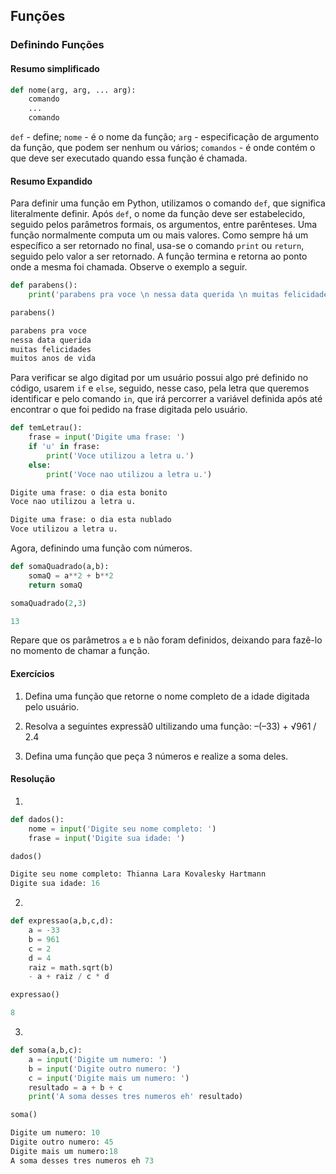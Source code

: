 ## Funções 

### Definindo Funções

#### Resumo simplificado

```python
def nome(arg, arg, ... arg):
	comando
	...
	comando
```

`def` - define;
`nome` - é o nome da função;
`arg` - especificação de argumento da função, que podem ser nenhum ou vários;
`comandos` - é onde contém o que deve ser executado quando essa função é chamada.


#### Resumo Expandido

Para definir uma função em Python, utilizamos o comando `def`, que significa literalmente definir. Após `def`, o nome da função deve ser estabelecido, seguido pelos parâmetros formais, os argumentos, entre parênteses.
Uma função normalmente computa um ou mais valores. Como sempre há um específico a ser retornado no final, usa-se o comando `print` ou `return`, seguido pelo valor a ser retornado. A função termina e retorna ao ponto onde a mesma foi chamada. Observe o exemplo a seguir.

```python
def parabens():
	print('parabens pra voce \n nessa data querida \n muitas felicidades \n muitos anos de vida \n')

parabens()
```
```python
parabens pra voce 
nessa data querida  
muitas felicidades 
muitos anos de vida
```

Para verificar se algo digitad por um usuário possui algo pré definido no código, usarem `if` e `else`, seguido, nesse caso, pela letra que queremos identificar e pelo comando `in`, que irá percorrer a variável definida após até encontrar o que foi pedido na frase digitada pelo usuário. 

```python
def temLetrau():
	frase = input('Digite uma frase: ')
	if 'u' in frase:
		print('Voce utilizou a letra u.')
	else:
		print('Voce nao utilizou a letra u.')

```
```python
Digite uma frase: o dia esta bonito
Voce nao utilizou a letra u.
```
```python
Digite uma frase: o dia esta nublado
Voce utilizou a letra u.
```

Agora, definindo uma função com números.

```python
def somaQuadrado(a,b):
	somaQ = a**2 + b**2
	return somaQ

somaQuadrado(2,3)
```
```python
13
```
Repare que os parâmetros `a` e `b` não foram definidos, deixando para fazê-lo no momento de chamar a função.


#### Exercícios
1. Defina uma função que retorne o nome completo de a idade digitada pelo usuário.

2. Resolva a seguintes expressã0 ultilizando uma função: 
	–(–33) + √961 / 2.4

3. Defina uma função que peça 3 números e realize a soma deles.

#### Resolução

1. 
```python
def dados():
	nome = input('Digite seu nome completo: ')
	frase = input('Digite sua idade: ')

dados()
```
```python
Digite seu nome completo: Thianna Lara Kovalesky Hartmann
Digite sua idade: 16
```

2. 
```python
def expressao(a,b,c,d):
	a = -33
	b = 961
	c = 2
	d = 4
	raiz = math.sqrt(b)
	- a + raiz / c * d

expressao()
```
```python
8
```

3. 
```python
def soma(a,b,c):
	a = input('Digite um numero: ')
	b = input('Digite outro numero: ')
	c = input('Digite mais um numero: ')
	resultado = a + b + c
	print('A soma desses tres numeros eh' resultado)

soma()
```
```python
Digite um numero: 10
Digite outro numero: 45
Digite mais um numero:18
A soma desses tres numeros eh 73
```
